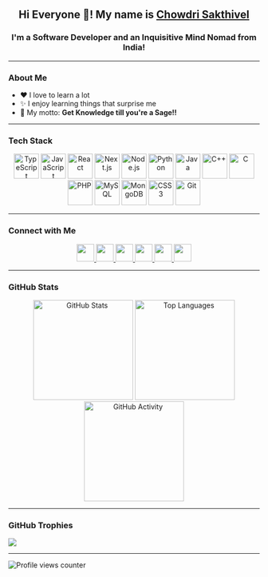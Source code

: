 <h2 align="center">Hi Everyone 👋! My name is <a href="https://portfolio-chowdris.vercel.app" target="_blank">Chowdri Sakthivel</a></h2>

<h3 align="center">I'm a Software Developer and an Inquisitive Mind Nomad from India!</h3>

---

### About Me

- ❤️ I love to learn a lot  
- ✨ I enjoy learning things that surprise me  
- 🧠 My motto: **Get Knowledge till you're a Sage!!**

---

### Tech Stack

<div align="center">
  <img src="https://cdn.jsdelivr.net/gh/devicons/devicon/icons/typescript/typescript-original.svg" height="50" alt="TypeScript" />
  <img src="https://cdn.jsdelivr.net/gh/devicons/devicon/icons/javascript/javascript-original.svg" height="50" alt="JavaScript" />
  <img src="https://cdn.jsdelivr.net/gh/devicons/devicon/icons/react/react-original.svg" height="50" alt="React" />
  <img src="https://cdn.jsdelivr.net/gh/devicons/devicon/icons/nextjs/nextjs-original.svg" height="50" alt="Next.js" />
  <img src="https://cdn.jsdelivr.net/gh/devicons/devicon/icons/nodejs/nodejs-original.svg" height="50" alt="Node.js" />
  <img src="https://cdn.jsdelivr.net/gh/devicons/devicon/icons/python/python-original.svg" height="50" alt="Python" />
  <img src="https://cdn.jsdelivr.net/gh/devicons/devicon/icons/java/java-original.svg" height="50" alt="Java" />
  <img src="https://cdn.jsdelivr.net/gh/devicons/devicon/icons/cplusplus/cplusplus-original.svg" height="50" alt="C++" />
  <img src="https://cdn.jsdelivr.net/gh/devicons/devicon/icons/c/c-original.svg" height="50" alt="C" />
  <img src="https://cdn.jsdelivr.net/gh/devicons/devicon/icons/php/php-original.svg" height="50" alt="PHP" />
  <img src="https://cdn.jsdelivr.net/gh/devicons/devicon/icons/mysql/mysql-original.svg" height="50" alt="MySQL" />
  <img src="https://cdn.jsdelivr.net/gh/devicons/devicon/icons/mongodb/mongodb-original.svg" height="50" alt="MongoDB" />
  <img src="https://cdn.jsdelivr.net/gh/devicons/devicon/icons/css3/css3-original.svg" height="50" alt="CSS3" />
  <img src="https://cdn.jsdelivr.net/gh/devicons/devicon/icons/git/git-original.svg" height="50" alt="Git" />
</div>

---

### Connect with Me

<div align="center">
  <a href="https://www.instagram.com/chowdri_sakthivel/" target="_blank">
    <img src="https://img.shields.io/static/v1?message=Instagram&logo=instagram&label=&color=E4405F&logoColor=white&style=for-the-badge" height="35" />
  </a>
  <a href="mailto:chowdrisakthivel@gmail.com" target="_blank">
    <img src="https://img.shields.io/static/v1?message=Gmail&logo=gmail&label=&color=D14836&logoColor=white&style=for-the-badge" height="35" />
  </a>
  <a href="https://www.linkedin.com/in/chowdrisakthivel/" target="_blank">
    <img src="https://img.shields.io/static/v1?message=LinkedIn&logo=linkedin&label=&color=0077B5&logoColor=white&style=for-the-badge" height="35" />
  </a>
  <a href="https://twitter.com/itz_me_chow3" target="_blank">
    <img src="https://img.shields.io/static/v1?message=Twitter&logo=twitter&label=&color=1DA1F2&logoColor=white&style=for-the-badge" height="35" />
  </a>
  <a href="https://www.hackerrank.com/A_21CSR022/" target="_blank">
    <img src="https://img.shields.io/static/v1?message=HackerRank&logo=hackerrank&label=&color=2EC866&logoColor=white&style=for-the-badge" height="35" />
  </a>
  <a href="https://leetcode.com/chowdrisakthivel/" target="_blank">
    <img src="https://img.shields.io/static/v1?message=Leetcode&logo=leetcode&label=&color=808080&logoColor=white&style=for-the-badge" height="35" />
<!--     <img src="https://img.shields.io/static/v1?message=leetcode&logo=leetcode&logoColor=white" height="35" alt="leetcode logo" /> -->
  </a>

</div>

---

### GitHub Stats

<div align="center">
  <img src="https://github-readme-stats.vercel.app/api?username=ChowdriS&show_icons=true&theme=dark&count_private=true&include_all_commits=true" height="200" alt="GitHub Stats" />
  <img src="https://github-readme-stats.vercel.app/api/top-langs?username=ChowdriS&layout=compact&langs_count=10&theme=dark" height="200" alt="Top Languages" />
  <img src="https://github-readme-activity-graph.vercel.app/graph?username=chowdris&theme=react-dark" height="200" alt="GitHub Activity" />
</div>

---

### GitHub Trophies

<div align="left">
  <img src="https://github-profile-trophy.vercel.app/?username=chowdris&theme=transparent&no-frame=false&no-bg=false&margin-w=3&column=9)" />
</div>

---

![Profile views counter](https://komarev.com/ghpvc/?username=chowdris&&style=flat-square)  

